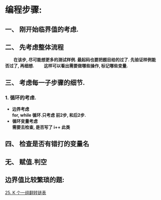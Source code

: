 # 编程步骤:  
## 一、 刚开始临界值的考虑. 

## 二、  先考虑整体流程
&emsp;&emsp;**在该步, 尽可能想更多的测试样例. 最起码也要把题目给的过了. 先验证样例能否过了, 再细想.**
&emsp;&emsp;**这样可以看出需要做哪些操作, 标记哪些变量.**

## 三、 考虑每一子步骤的细节.
### 1. 循环的考虑. 
- **边界考虑**  
**for, while 循环.只考虑 前2步, 和后2步.**  
- **循环变量考虑**  
**需要去检查, 是否写了 i++ 此类**

## 四、 检查是否有错打的变量名

## 无、 赋值.判空


## 边界值比较繁琐的题:
[25. K 个一组翻转链表](https://leetcode-cn.com/problems/reverse-nodes-in-k-group/)  
